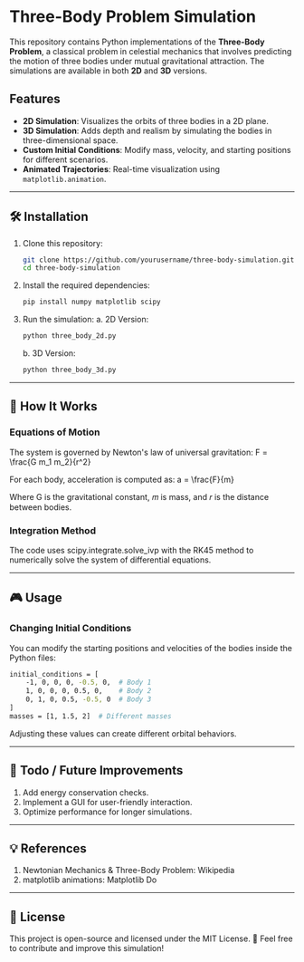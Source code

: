 # Three-Body Problem Simulation

This repository contains Python implementations of the **Three-Body Problem**, a classical problem in celestial mechanics that involves predicting the motion of three bodies under mutual gravitational attraction. The simulations are available in both **2D** and **3D** versions.

## Features
- **2D Simulation**: Visualizes the orbits of three bodies in a 2D plane.
- **3D Simulation**: Adds depth and realism by simulating the bodies in three-dimensional space.
- **Custom Initial Conditions**: Modify mass, velocity, and starting positions for different scenarios.
- **Animated Trajectories**: Real-time visualization using `matplotlib.animation`.

---

## 🛠 Installation

1. Clone this repository:
   ```sh
   git clone https://github.com/yourusername/three-body-simulation.git
   cd three-body-simulation

2. Install the required dependencies:
   ```sh
   pip install numpy matplotlib scipy

3. Run the simulation:
      a. 2D Version:
      ```sh
      python three_body_2d.py
      ```
      b. 3D Version:
      ```sh
      python three_body_3d.py
      
---

## 📜 How It Works

### Equations of Motion
The system is governed by Newton's law of universal gravitation:
F = \frac{G m_1 m_2}{r^2}

For each body, acceleration is computed as:
a = \frac{F}{m}

Where G is the gravitational constant, 𝑚 is mass, and 𝑟 is the distance between bodies.

### Integration Method
The code uses scipy.integrate.solve_ivp with the RK45 method to numerically solve the system of differential equations.

---

## 🎮 Usage

### Changing Initial Conditions
You can modify the starting positions and velocities of the bodies inside the Python files:

```sh
initial_conditions = [
    -1, 0, 0, 0, -0.5, 0,  # Body 1
    1, 0, 0, 0, 0.5, 0,    # Body 2
    0, 1, 0, 0.5, -0.5, 0  # Body 3
]
masses = [1, 1.5, 2]  # Different masses
```
Adjusting these values can create different orbital behaviors.

---

## 📌 Todo / Future Improvements
1. Add energy conservation checks.
2. Implement a GUI for user-friendly interaction.
3. Optimize performance for longer simulations.

---

## 💡 References
1. Newtonian Mechanics & Three-Body Problem: Wikipedia
2. matplotlib animations: Matplotlib Do

---

## 📜 License

This project is open-source and licensed under the MIT License.
📩 Feel free to contribute and improve this simulation!

